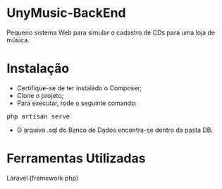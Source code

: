 # UnyMusic-BackEnd
Pequeno sistema Web para simular o cadastro de CDs para uma loja de música.

# Instalação
* Certifique-se de ter instalado o Composer;
* Clone o projeto;
* Para executar, rode o seguinte comando:
<pre>
php artisan serve
</pre>
* O arquivo .sql do Banco de Dados encontra-se dentro da pasta DB.
# Ferramentas Utilizadas
Laravel (framework php)
